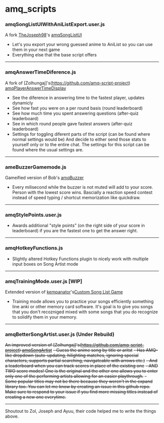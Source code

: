
# amq_scripts

### amqSongListUIWithAniListExport.user.js
A fork [TheJoseph98](https://github.com/TheJoseph98)'s [amqSongListUI](https://github.com/TheJoseph98/AMQ-Scripts/blob/master/amqSongListUI.user.js)
- Let's you export your wrong guessed anime to AniList so you can use them in your next game
- Everything else that the base script offers

---

### amqAnswerTimeDiference.js
A fork of [Zolhungaj]'s(https://github.com/amq-script-project) [amqPlayerAnswerTimeDisplay](https://github.com/amq-script-project/AMQ-Scripts/blob/master/gameplay/amqPlayerAnswerTimeDisplay.user.js)
- See the diference in answering time to the fastest player, updates dynamicly
- See how fast you were on a per round basis (round leaderboard)
- See how much time you spent answering questions (after-quiz leaderboard)
- See in which round people gave fastest answers (after-quiz leaderboard)
- Settings for toggling diferent parts of the script (can be found where normal settings would be)
And decide to either send those stats to yourself only or to the entire chat. The settings for this script can be found where the usual settings are.

---
### ameBuzzerGamemode.js
Gameified version of Bob's [amqBuzzer](https://files.catbox.moe/lipeqk.js)
- Every milisecond while the buzzer is not muted will add to your score. Person with the lowest score wins. Bascially a reaction speed contest instead of speed typing / shortcut memorization like quickdraw.

---
### amqStylePoints.user.js
- Awards additional "style points" (on the right side of your score in leaderboard) if you are the fastest one to get the answer right.

---
### amqHotkeyFunctions.js
- Slightly altered Hotkey Functions plugin to nicely work with multiple input boxes on Song Artist mode

---

### amqTrainingMode.user.js [WIP]
Extended version of [kempanator](https://github.com/kempanator)'s[Custom Song List Game](https://github.com/kempanator/amq-scripts/blob/main/amqCustomSongListGame.user.js)
- Training mode allows you to practice your songs efficiently something line anki or other memory card software. It's goal is to give you songs that you don't recozniged mixed with some songs that you do recognize to solidify them in your memory.

---

### amqBetterSongArtist.user.js (Under Rebuild)
~~An improved version of [Zolhungaj]'s(https://github.com/amq-script-project) [amqSongArtist](https://github.com/amq-script-project/AMQ-Scripts/blob/master/gameplay/amqSongArtistMode.user.js)~~
~~- Guess the anime song by title or aritst~~
~~- Has AMQ-like dropdown (auto-updating, hilighting matches, ignoring special characters, supports partial searching, navigateable with arrows etc.)~~
~~- And a leaderboard when you can track scores in place of the existing one~~
~~- AND TWO score modes! One is the original and the other one allows you to enter only one of the performing artists allowing for an easier playthrough.~~
~~- Some popular titles may not be there because they weren't in the expand library too. You can let me know by creating an issue in this github repo. Make sure to respond to your issue if you find more missing titles instead of creating a new one everytime.~~

---
Shoutout to Zol, Joseph and Ayuu, their code helped me to write the things above.
